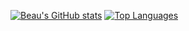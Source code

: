 [![Beau's GitHub stats](https://github-readme-stats.vercel.app/api?username=bcb)](https://github.com/bcb/github-readme-stats)
[![Top Languages](https://github-readme-stats.vercel.app/api/top-langs/?username=bcb)](https://github.com/bcb/github-readme-stats)
